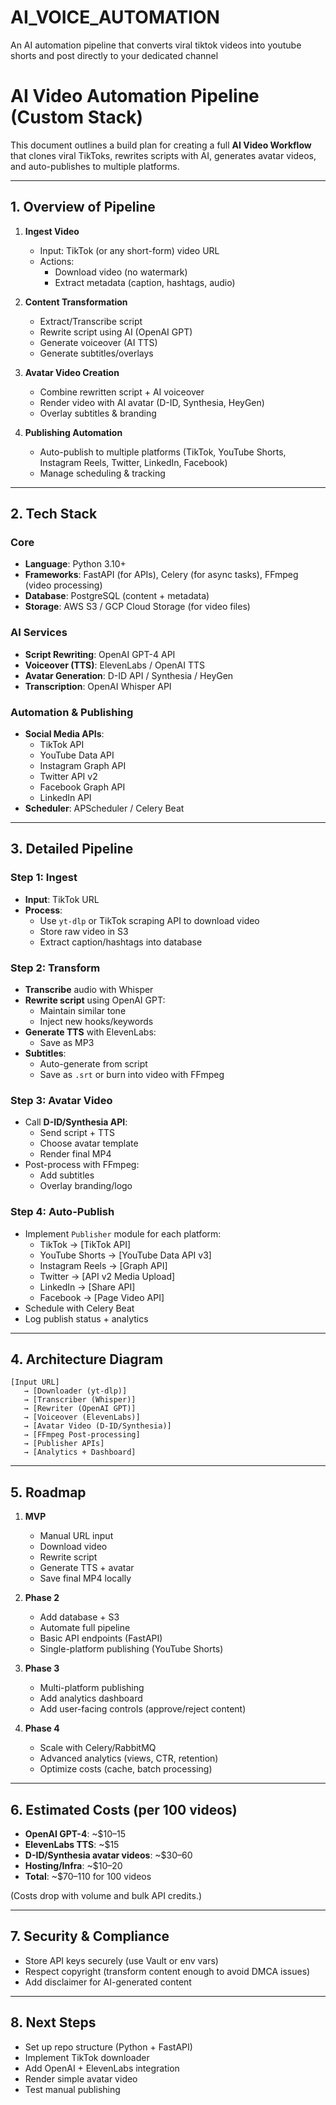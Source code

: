 # AI_VOICE_AUTOMATION
An AI automation pipeline that converts viral tiktok videos into youtube shorts and post directly to your dedicated channel

# AI Video Automation Pipeline (Custom Stack)

This document outlines a build plan for creating a full **AI Video Workflow** that clones viral TikToks, rewrites scripts with AI, generates avatar videos, and auto-publishes to multiple platforms.

---

## 1. Overview of Pipeline

1. **Ingest Video**
   - Input: TikTok (or any short-form) video URL
   - Actions:
     - Download video (no watermark)
     - Extract metadata (caption, hashtags, audio)

2. **Content Transformation**
   - Extract/Transcribe script
   - Rewrite script using AI (OpenAI GPT)
   - Generate voiceover (AI TTS)
   - Generate subtitles/overlays

3. **Avatar Video Creation**
   - Combine rewritten script + AI voiceover
   - Render video with AI avatar (D-ID, Synthesia, HeyGen)
   - Overlay subtitles & branding

4. **Publishing Automation**
   - Auto-publish to multiple platforms (TikTok, YouTube Shorts, Instagram Reels, Twitter, LinkedIn, Facebook)
   - Manage scheduling & tracking

---

## 2. Tech Stack

### Core
- **Language**: Python 3.10+
- **Frameworks**: FastAPI (for APIs), Celery (for async tasks), FFmpeg (video processing)
- **Database**: PostgreSQL (content + metadata)
- **Storage**: AWS S3 / GCP Cloud Storage (for video files)

### AI Services
- **Script Rewriting**: OpenAI GPT-4 API
- **Voiceover (TTS)**: ElevenLabs / OpenAI TTS
- **Avatar Generation**: D-ID API / Synthesia / HeyGen
- **Transcription**: OpenAI Whisper API

### Automation & Publishing
- **Social Media APIs**:
  - TikTok API
  - YouTube Data API
  - Instagram Graph API
  - Twitter API v2
  - Facebook Graph API
  - LinkedIn API
- **Scheduler**: APScheduler / Celery Beat

---

## 3. Detailed Pipeline

### Step 1: Ingest
- **Input**: TikTok URL
- **Process**:
  - Use `yt-dlp` or TikTok scraping API to download video
  - Store raw video in S3
  - Extract caption/hashtags into database

### Step 2: Transform
- **Transcribe** audio with Whisper
- **Rewrite script** using OpenAI GPT:
  - Maintain similar tone
  - Inject new hooks/keywords
- **Generate TTS** with ElevenLabs:
  - Save as MP3
- **Subtitles**:
  - Auto-generate from script
  - Save as `.srt` or burn into video with FFmpeg

### Step 3: Avatar Video
- Call **D-ID/Synthesia API**:
  - Send script + TTS
  - Choose avatar template
  - Render final MP4
- Post-process with FFmpeg:
  - Add subtitles
  - Overlay branding/logo

### Step 4: Auto-Publish
- Implement `Publisher` module for each platform:
  - TikTok → [TikTok API]
  - YouTube Shorts → [YouTube Data API v3]
  - Instagram Reels → [Graph API]
  - Twitter → [API v2 Media Upload]
  - LinkedIn → [Share API]
  - Facebook → [Page Video API]
- Schedule with Celery Beat
- Log publish status + analytics

---

## 4. Architecture Diagram

```
[Input URL] 
   → [Downloader (yt-dlp)] 
   → [Transcriber (Whisper)] 
   → [Rewriter (OpenAI GPT)] 
   → [Voiceover (ElevenLabs)] 
   → [Avatar Video (D-ID/Synthesia)] 
   → [FFmpeg Post-processing] 
   → [Publisher APIs] 
   → [Analytics + Dashboard]
```

---

## 5. Roadmap

1. **MVP**
   - Manual URL input
   - Download video
   - Rewrite script
   - Generate TTS + avatar
   - Save final MP4 locally

2. **Phase 2**
   - Add database + S3
   - Automate full pipeline
   - Basic API endpoints (FastAPI)
   - Single-platform publishing (YouTube Shorts)

3. **Phase 3**
   - Multi-platform publishing
   - Add analytics dashboard
   - Add user-facing controls (approve/reject content)

4. **Phase 4**
   - Scale with Celery/RabbitMQ
   - Advanced analytics (views, CTR, retention)
   - Optimize costs (cache, batch processing)

---

## 6. Estimated Costs (per 100 videos)

- **OpenAI GPT-4**: ~$10–15
- **ElevenLabs TTS**: ~$15
- **D-ID/Synthesia avatar videos**: ~$30–60
- **Hosting/Infra**: ~$10–20
- **Total**: ~$70–110 for 100 videos

(Costs drop with volume and bulk API credits.)

---

## 7. Security & Compliance

- Store API keys securely (use Vault or env vars)
- Respect copyright (transform content enough to avoid DMCA issues)
- Add disclaimer for AI-generated content

---

## 8. Next Steps

- Set up repo structure (Python + FastAPI)
- Implement TikTok downloader
- Add OpenAI + ElevenLabs integration
- Render simple avatar video
- Test manual publishing
